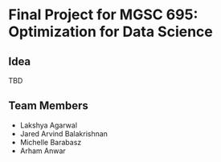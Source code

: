 # Final Project for MGSC 695: Optimization for Data Science

## Idea
TBD

## Team Members

- Lakshya Agarwal
- Jared Arvind Balakrishnan
- Michelle Barabasz
- Arham Anwar
